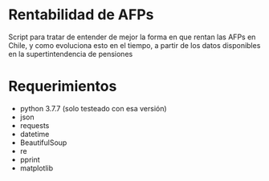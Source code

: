 # Rentabilidad de AFPs

Script para tratar de entender de mejor la forma en que rentan las AFPs en Chile, y como evoluciona esto en el tiempo, a partir de los datos disponibles en la supertintendencia de pensiones

# Requerimientos

- python 3.7.7 (solo testeado con esa versión)
- json
- requests
- datetime
- BeautifulSoup
- re
- pprint
- matplotlib
